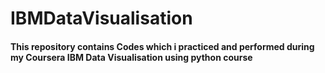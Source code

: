 # IBMDataVisualisation
#### This repository contains Codes which i practiced and performed during my Coursera IBM Data Visualisation using python course 
